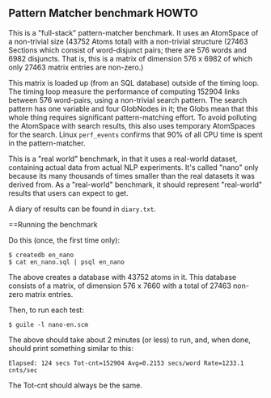 
Pattern Matcher benchmark HOWTO
-------------------------------
This is a "full-stack" pattern-matcher benchmark. It uses an AtomSpace
of a non-trivial size (43752 Atoms total) with a non-trivial structure
(27463 Sections which consist of word-disjunct pairs; there are 576
words and 6982 disjuncts.  That is, this is a matrix of dimension
576 x 6982 of which only 27463 matrix entries are non-zero.)

This matrix is loaded up (from an SQL database) outside of the timing
loop. The timing loop measure the performance of computing 152904 links
between 576 word-pairs, using a non-trivial search pattern. The search
pattern has one variable and four GlobNodes in it; the Globs mean that
this whole thing requires significant pattern-matching effort.  To
avoid polluting the AtomSpace with search results, this also uses
temporary AtomSpaces for the search. Linux `perf_events` confirms that
90% of all CPU time is spent in the pattern-matcher.

This is a "real world" benchmark, in that it uses a real-world dataset,
containing actual data from actual NLP experiments.  It's called "nano"
only because its many thousands of times smaller than the real datasets
it was derived from.  As a "real-world" benchmark, it should represent
"real-world" results that users can expect to get.

A diary of results can be found in `diary.txt`.

==Running the benchmark

Do this (once, the first time only):
```
$ createdb en_nano
$ cat en_nano.sql | psql en_nano
```
The above creates a database with 43752 atoms in it.
This database consists of a matrix, of dimension 576 x 7660
with a total of 27463 non-zero matrix entries.

Then, to run each test:
```
$ guile -l nano-en.scm
```
The above should take about 2 minutes (or less) to run, and, when done,
should print something similar to this:

```
Elapsed: 124 secs Tot-cnt=152904 Avg=0.2153 secs/word Rate=1233.1 cnts/sec
```

The Tot-cnt should always be the same.
